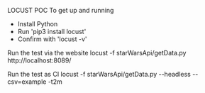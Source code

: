 LOCUST POC
To get up and running
- Install Python
- Run 'pip3 install locust'
- Confirm with 'locust -v'

Run the test via the website
locust -f starWarsApi/getData.py
http://localhost:8089/

Run the test as CI
locust -f starWarsApi/getData.py --headless --csv=example -t2m




